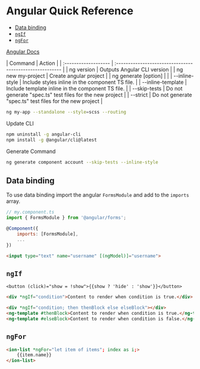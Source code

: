 # Angular Quick Reference

<!-- TOC -->

- [Data binding](#data-binding)
- [`ngIf`](#ngif)
- [`ngFor`](#ngfor)

<!-- /TOC -->

<a href="https://angular.io/docs" target="blank">Angular Docs</a>

<code-first-col></code-first-col>
| Command              | Action                                                   |
| :------------------- | :------------------------------------------------------- |
| ng version           | Outputs Angular CLI version                              |
| ng new my-project    | Create angular project                                   |
| ng generate [option] |                                                          |
| --inline-style       | Include styles inline in the component TS file.          |
| --inline-template    | Include template inline in the component TS file.        |
| --skip-tests         | Do not generate "spec.ts" test files for the new project |
| --strict             | Do not generate "spec.ts" test files for the new project |

```bash
ng my-app --standalone --style=scss --routing
```

Update CLI

```bash
npm uninstall -g angular-cli
npm install -g @angular/cli@latest
```

Generate Command

```bash
ng generate component account --skip-tests --inline-style
```


<a id="markdown-data-binding" name="data-binding"></a>

## Data binding

To use data binding import the angular `FormsModule` and add to the `imports` array.

```js
// my.component.ts
import { FormsModule } from '@angular/forms';

@Component({
    imports: [FormsModule],
    ...
})
```

```html
<input type="text" name="username" [(ngModel)]="username">
```

<a id="markdown-ngif" name="ngif"></a>

## `ngIf`

    <button (click)="show = !show">{{show ? 'hide' : 'show'}}</button>

```html
<div *ngIf="condition">Content to render when condition is true.</div>
```

```html
<div *ngIf="condition; then thenBlock else elseBlock"></div>
<ng-template #thenBlock>Content to render when condition is true.</ng-template>
<ng-template #elseBlock>Content to render when condition is false.</ng-template>
```

<a id="markdown-ngfor" name="ngfor"></a>

## `ngFor`

```html
<ion-list *ngFor="let item of items"; index as i;>
    {{item.name}}
</ion-list>
```
